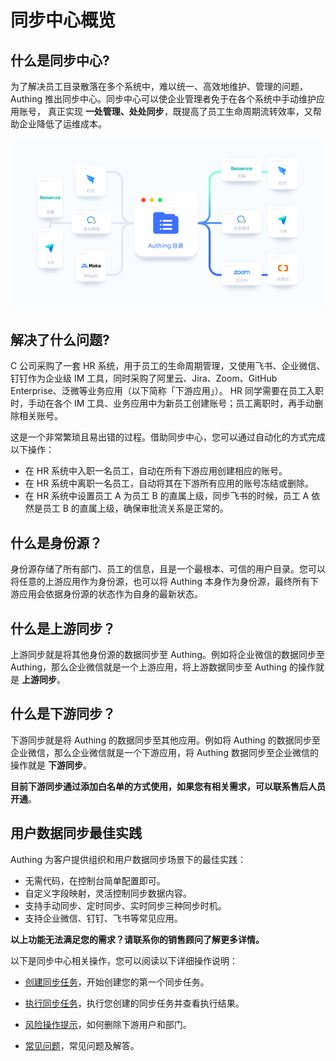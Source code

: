 # 同步中心概览

<LastUpdated/>

## 什么是同步中心?

为了解决员工目录散落在多个系统中，难以统一、高效地维护、管理的问题，Authing 推出同步中心。同步中心可以使企业管理者免于在各个系统中手动维护应用账号， 真正实现 **一处管理、处处同步**，既提高了员工生命周期流转效率，又帮助企业降低了运维成本。

<img src='./images/main.jpg' >

## 解决了什么问题?

C 公司采购了一套 HR 系统，用于员工的生命周期管理，又使用飞书、企业微信、钉钉作为企业级 IM 工具，同时采购了阿里云、Jira、Zoom、GitHub Enterprise、泛微等业务应用（以下简称「下游应用」）。
HR 同学需要在员工入职时，手动在各个 IM 工具、业务应用中为新员工创建账号；员工离职时，再手动删除相关账号。

这是一个非常繁琐且易出错的过程。借助同步中心，您可以通过自动化的方式完成以下操作：

* 在 HR 系统中入职一名员工，自动在所有下游应用创建相应的账号。
* 在 HR 系统中离职一名员工，自动将其在下游所有应用的账号冻结或删除。
* 在 HR 系统中设置员工 A 为员工 B 的直属上级，同步飞书的时候，员工 A 依然是员工 B 的直属上级，确保审批流关系是正常的。

## 什么是身份源？

身份源存储了所有部门、员工的信息，且是一个最根本、可信的用户目录。您可以将任意的上游应用作为身份源，也可以将 Authing 本身作为身份源，最终所有下游应用会依据身份源的状态作为自身的最新状态。

## 什么是上游同步？

上游同步就是将其他身份源的数据同步至 Authing。例如将企业微信的数据同步至 Authing，那么企业微信就是一个上游应用，将上游数据同步至 Authing 的操作就是 **上游同步**。

## 什么是下游同步？

下游同步就是将 Authing 的数据同步至其他应用。例如将 Authing 的数据同步至企业微信，那么企业微信就是一个下游应用，将 Authing 数据同步至企业微信的操作就是 **下游同步**。

**目前下游同步通过添加白名单的方式使用，如果您有相关需求，可以联系售后人员开通**。

## 用户数据同步最佳实践

Authing 为客户提供组织和用户数据同步场景下的最佳实践：

* 无需代码，在控制台简单配置即可。
* 自定义字段映射，灵活控制同步数据内容。
* 支持手动同步、定时同步、实时同步三种同步时机。
* 支持企业微信、钉钉、飞书等常见应用。

**以上功能无法满足您的需求？请联系你的销售顾问了解更多详情。**

以下是同步中心相关操作，您可以阅读以下详细操作说明：

* [创建同步任务](./create-sync-new)，开始创建您的第一个同步任务。

* [执行同步任务](./perform-sync-new.md)，执行您创建的同步任务并查看执行结果。

* [风险操作提示](./risky-operation.md)，如何删除下游用户和部门。

* [常见问题](/docs/guides/faqs/sync/README.md)，常见问题及解答。